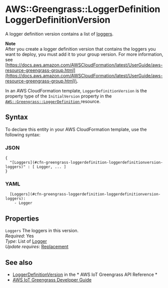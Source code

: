 # AWS::Greengrass::LoggerDefinition LoggerDefinitionVersion<a name="aws-properties-greengrass-loggerdefinition-loggerdefinitionversion"></a>

<a name="aws-properties-greengrass-loggerdefinition-loggerdefinitionversion-description"></a> A logger definition version contains a list of [loggers](https://docs.aws.amazon.com/AWSCloudFormation/latest/UserGuide/aws-properties-greengrass-loggerdefinition-logger.html)\.

**Note**  
After you create a logger definition version that contains the loggers you want to deploy, you must add it to your group version\. For more information, see [https://docs.aws.amazon.com/AWSCloudFormation/latest/UserGuide/aws-resource-greengrass-group.html](https://docs.aws.amazon.com/AWSCloudFormation/latest/UserGuide/aws-resource-greengrass-group.html)\.

<a name="aws-properties-greengrass-loggerdefinition-loggerdefinitionversion-inheritance"></a> In an AWS CloudFormation template, `LoggerDefinitionVersion` is the property type of the `InitialVersion` property in the [ `AWS::Greengrass::LoggerDefinition` ](https://docs.aws.amazon.com/AWSCloudFormation/latest/UserGuide/aws-resource-greengrass-loggerdefinition.html) resource\.

## Syntax<a name="aws-properties-greengrass-loggerdefinition-loggerdefinitionversion-syntax"></a>

To declare this entity in your AWS CloudFormation template, use the following syntax:

### JSON<a name="aws-properties-greengrass-loggerdefinition-loggerdefinitionversion-syntax.json"></a>

```
{
  "[Loggers](#cfn-greengrass-loggerdefinition-loggerdefinitionversion-loggers)" : [ Logger, ... ]
}
```

### YAML<a name="aws-properties-greengrass-loggerdefinition-loggerdefinitionversion-syntax.yaml"></a>

```
  [Loggers](#cfn-greengrass-loggerdefinition-loggerdefinitionversion-loggers): 
    - Logger
```

## Properties<a name="aws-properties-greengrass-loggerdefinition-loggerdefinitionversion-properties"></a>

`Loggers`  <a name="cfn-greengrass-loggerdefinition-loggerdefinitionversion-loggers"></a>
The loggers in this version\.  
*Required*: Yes  
*Type*: List of [Logger](aws-properties-greengrass-loggerdefinition-logger.md)  
*Update requires*: [Replacement](https://docs.aws.amazon.com/AWSCloudFormation/latest/UserGuide/using-cfn-updating-stacks-update-behaviors.html#update-replacement)

## See also<a name="aws-properties-greengrass-loggerdefinition-loggerdefinitionversion--seealso"></a>
+  [LoggerDefinitionVersion](https://docs.aws.amazon.com/greengrass/latest/apireference/definitions-loggerdefinitionversion.html) in the * AWS IoT Greengrass API Reference * 
+  [AWS IoT Greengrass Developer Guide](https://docs.aws.amazon.com/greengrass/latest/developerguide/) 